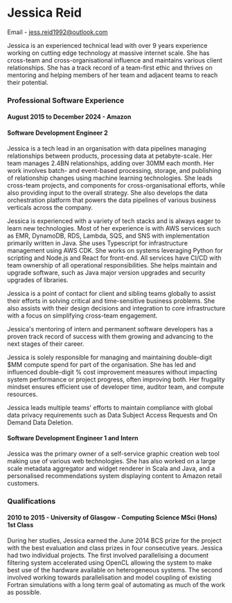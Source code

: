 # Jessica Reid

Email - jess.reid1992@outlook.com

Jessica is an experienced technical lead with over 9 years experience working on cutting edge technology at massive internet scale. She has cross-team and cross-organisational influence and maintains various client relationships. She has a track record of a team-first ethic and thrives on mentoring and helping members of her team and adjacent teams to reach their potential.

### Professional Software Experience

#### August 2015 to December 2024 - Amazon

#### Software Development Engineer 2

Jessica is a tech lead in an organisation with data pipelines managing relationships between products, processing data at petabyte-scale. Her team manages 2.4BN relationships, adding over 30MM each month. Her work involves batch- and event-based processing, storage, and publishing of relationship changes using machine learning technologies. She leads cross-team projects, and components for cross-organisational efforts, while also providing input to the overall strategy. She also develops the data orchestration platform that powers the data pipelines of various business verticals across the company.

Jessica is experienced with a variety of tech stacks and is always eager to learn new technologies. Most of her experience is with AWS services such as EMR, DynamoDB, RDS, Lambda, SQS, and SNS with implementation primarily written in Java. She uses Typescript for infrastructure management using AWS CDK. She works on systems leveraging Python for scripting and Node.js and React for front-end. All services have CI/CD with team ownership of all operational responsibilities. She helps maintain and upgrade software, such as Java major version upgrades and security upgrades of libraries.

Jessica is a point of contact for client and sibling teams globally to assist their efforts in solving critical and time-sensitive business problems. She also assists with their design decisions and integration to core infrastructure with a focus on simplifying cross-team engagement.

Jessica's mentoring of intern and permanent software developers has a proven track record of success with them growing and advancing to the next stages of their career.

Jessica is solely responsible for managing and maintaining double-digit $MM compute spend for part of the organisation. She has led and influenced double-digit % cost improvement measures without impacting system performance or project progress, often improving both. Her frugality mindset ensures efficient use of developer time, auditor team, and compute resources.

Jessica leads multiple teams' efforts to maintain compliance with global data privacy requirements such as Data Subject Access Requests and On Demand Data Deletion.

#### Software Development Engineer 1 and Intern

Jessica was the primary owner of a self-service graphic creation web tool making use of various web technologies. She has also worked on a large scale metadata aggregator and widget renderer in Scala and Java, and a personalised recommendations system displaying content to Amazon retail customers.

### Qualifications

#### 2010 to 2015 - University of Glasgow - Computing Science MSci (Hons) 1st Class

During her studies, Jessica earned the June 2014 BCS prize for the project with the best evaluation and class prizes in four consecutive years. Jessica had two individual projects. The first involved parallelising a document filtering system accelerated using OpenCL allowing the system to make best use of the hardware available on heterogeneous systems. The second involved working towards parallelisation and model coupling of existing Fortran simulations with a long term goal of automating as much of the work as possible.